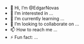 - 👋 Hi, I’m @EdgarNovas
- 👀 I’m interested in ...
- 🌱 I’m currently learning ...
- 💞️ I’m looking to collaborate on ...
- 📫 How to reach me ...
- ⚡ Fun fact: ...

<!---
EdgarNovas/EdgarNovas is a ✨ special ✨ repository because its `README.md` (this file) appears on your GitHub profile.
You can click the Preview link to take a look at your changes.
--->

